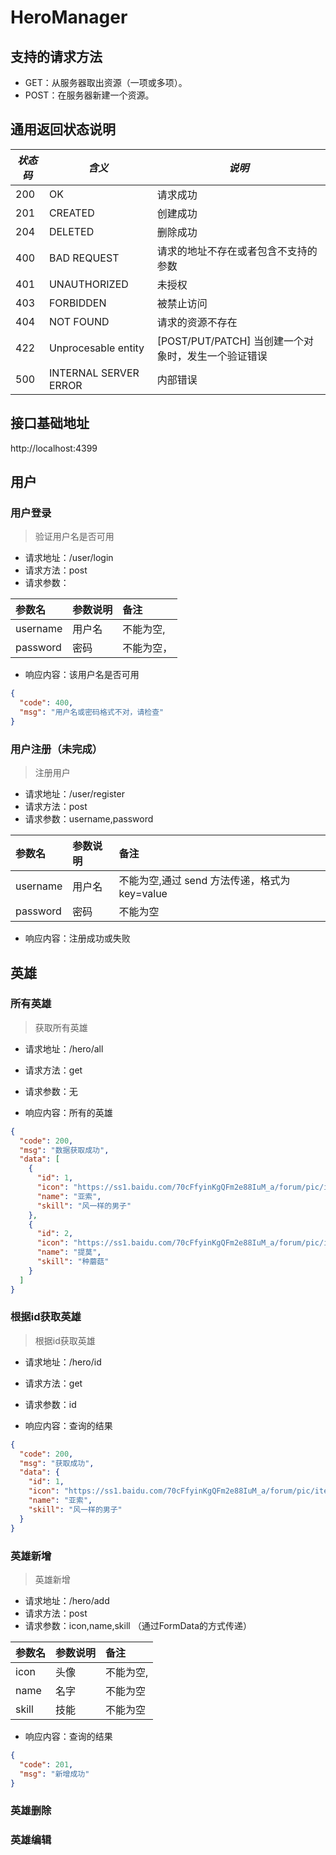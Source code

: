 # HeroManager

## 支持的请求方法

- GET：从服务器取出资源（一项或多项）。
- POST：在服务器新建一个资源。

  

## 通用返回状态说明

| _状态码_ | _含义_                | _说明_                                              |
| -------- | --------------------- | --------------------------------------------------- |
| 200      | OK                    | 请求成功                                            |
| 201      | CREATED               | 创建成功                                            |
| 204      | DELETED               | 删除成功                                            |
| 400      | BAD REQUEST           | 请求的地址不存在或者包含不支持的参数                |
| 401      | UNAUTHORIZED          | 未授权                                              |
| 403      | FORBIDDEN             | 被禁止访问                                          |
| 404      | NOT FOUND             | 请求的资源不存在                                    |
| 422      | Unprocesable entity   | [POST/PUT/PATCH] 当创建一个对象时，发生一个验证错误 |
| 500      | INTERNAL SERVER ERROR | 内部错误                                            |

## 接口基础地址

http://localhost:4399

## 用户

### 用户登录

> 验证用户名是否可用

- 请求地址：/user/login
- 请求方法：post
- 请求参数：

| 参数名   | 参数说明 | 备注       |
| :------- | :------- | :--------- |
| username | 用户名   | 不能为空,  |
| password | 密码     | 不能为空， |

- 响应内容：该用户名是否可用

```json
{
  "code": 400,
  "msg": "用户名或密码格式不对，请检查"
}
```



### 用户注册（未完成）

> 注册用户

- 请求地址：/user/register
- 请求方法：post
- 请求参数：username,password

| 参数名   | 参数说明 | 备注                                          |
| :------- | :------- | :-------------------------------------------- |
| username | 用户名   | 不能为空,通过 send 方法传递，格式为 key=value |
| password | 密码     | 不能为空                                      |

- 响应内容：注册成功或失败

## 英雄

### 所有英雄

> 获取所有英雄

- 请求地址：/hero/all
- 请求方法：get
- 请求参数：无

- 响应内容：所有的英雄

```json
{
  "code": 200,
  "msg": "数据获取成功",
  "data": [
    {
      "id": 1,
      "icon": "https://ss1.baidu.com/70cFfyinKgQFm2e88IuM_a/forum/pic/item/4ec2d5628535e5dda58eae977ec6a7efcf1b62d3.jpg",
      "name": "亚索",
      "skill": "风一样的男子"
    },
    {
      "id": 2,
      "icon": "https://ss1.baidu.com/70cFfyinKgQFm2e88IuM_a/forum/pic/item/b21bb051f81986189a5285244bed2e738bd4e67d.jpg",
      "name": "提莫",
      "skill": "种蘑菇"
    }
  ]
}
```



### 根据id获取英雄

> 根据id获取英雄

- 请求地址：/hero/id
- 请求方法：get
- 请求参数：id

- 响应内容：查询的结果

```json
{
  "code": 200,
  "msg": "获取成功",
  "data": {
    "id": 1,
    "icon": "https://ss1.baidu.com/70cFfyinKgQFm2e88IuM_a/forum/pic/item/4ec2d5628535e5dda58eae977ec6a7efcf1b62d3.jpg",
    "name": "亚索",
    "skill": "风一样的男子"
  }
}
```



### 英雄新增

> 英雄新增

- 请求地址：/hero/add
- 请求方法：post 
- 请求参数：icon,name,skill  （通过FormData的方式传递）

| 参数名 | 参数说明 | 备注      |
| :----- | :------- | :-------- |
| icon   | 头像     | 不能为空, |
| name   | 名字     | 不能为空  |
| skill  | 技能     | 不能为空  |

- 响应内容：查询的结果

```json
{
  "code": 201,
  "msg": "新增成功"
}
```



### 英雄删除

### 英雄编辑

